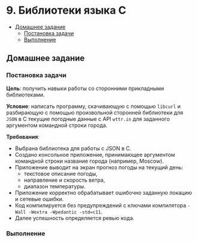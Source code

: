 # 9. Библиотеки языка C
- [Домашнее задание](#homework)
  - [Постановка задачи](#statement)
  - [Выполнение](#completion)


## Домашнее задание <a name="homework"></a>
### Постановка задачи <a name="statement"></a>

**Цель**: получить навыки работы со сторонними прикладными библиотеками.  

**Условие**: написать программу, скачивающую с помощью `libcurl` и разбирающую с помощью произвольной сторонней библиотеки для `JSON` в C текущие погодные данные с API `wttr.in` для заданного аргументом командной строки города.

**Требования**:  
- Выбрана библиотека для работы с JSON в C.
- Создано консольное приложение, принимающее аргументом командной строки название города (например, Moscow).
- Приложение выводит на экран прогноз погоды на текущий день: 
  * текстовое описание погоды, 
  * направление и скорость ветра, 
  * диапазон температуры.
- Приложение корректно обрабатывает ошибочно заданную локацию и сетевые ошибки.
- Код компилируется без предупреждений с ключами компилятора `-Wall -Wextra -Wpedantic -std=c11`.
- Далее успешность определяется ревью кода.

### Выполнение <a name="completion"></a>
